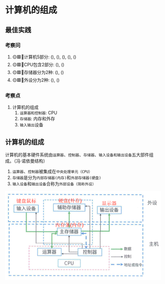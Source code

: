 # 计算机的组成

## 最佳实践

### 考察问

1. 🟡🟩💚计算机5部分: (), (), (), (), ()
2. 🟡🟩💚CPU包含2部分: (), ()
3. 🟡🟩💚存储器分为2种: (), ()
4. 🟡🟩💚外设分为2种: (), ()

### 考察点

1. 计算机的组成
    1. `运算器和控制器`: CPU
    2. `存储器`: 内存和外存
    3. `输入输出`设备

## 计算机的组成

计算机的基本硬件系统由`运算器`、`控制器`、`存储器`、`输入设备和输出设备`五大部件组成。（冯·诺依曼结构）

1. `运算器`、`控制器`被集成在`中央处理单元（CPU）`
2. `存储器`是分为`内部存储器(内存)`和`外部存储器(硬盘)`
3. `输入设备`和`输出设备`合称为`外部设备（简称外设）`

![alt text](计算机硬件/1.png)
